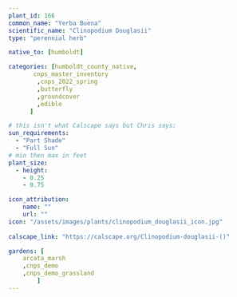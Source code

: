 ```yaml
---
plant_id: 166 
common_name: "Yerba Buena"
scientific_name: "Clinopodium Douglasii"
type: "perennial herb"

native_to: [humboldt] 

categories: [humboldt_county_native,
       cnps_master_inventory
        ,cnps_2022_spring
        ,butterfly
        ,groundcover
        ,edible
      ]

# this isn't what Calscape says but Chris says:
sun_requirements:
  - "Part Shade"
  - "Full Sun"
# min then max in feet
plant_size:
  - height: 
    - 0.25 
    - 0.75

icon_attribution: 
    name: ""
    url: ""
icon: "/assets/images/plants/clinopodium_douglasii_icon.jpg"
 
calscape_link: "https://calscape.org/Clinopodium-douglasii-()"

gardens: [ 
    arcata_marsh
    ,cnps_demo
    ,cnps_demo_grassland
        ]
---
```

